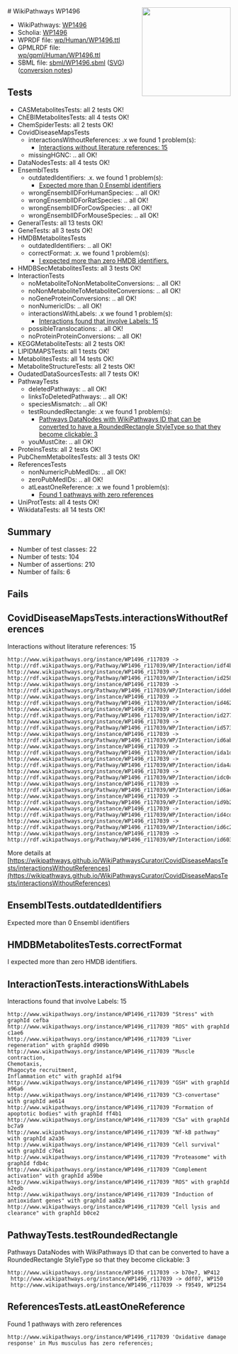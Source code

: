 <img style="float: right; width: 200px" src="../logo.png" />
# WikiPathways WP1496

* WikiPathways: [WP1496](https://identifiers.org/wikipathways:WP1496)
* Scholia: [WP1496](https://scholia.toolforge.org/wikipathways/WP1496)
* WPRDF file: [wp/Human/WP1496.ttl](../wp/Human/WP1496.ttl)
* GPMLRDF file: [wp/gpml/Human/WP1496.ttl](../wp/gpml/Human/WP1496.ttl)
* SBML file: [sbml/WP1496.sbml](../sbml/WP1496.sbml) ([SVG](../sbml/WP1496.svg)) ([conversion notes](../sbml/WP1496.txt))

## Tests
* CASMetabolitesTests: all 2 tests OK!
* ChEBIMetabolitesTests: all 4 tests OK!
* ChemSpiderTests: all 2 tests OK!
* CovidDiseaseMapsTests
    * interactionsWithoutReferences: .x we found 1 problem(s):
        * [Interactions without literature references: 15](#9701cce6)
    * missingHGNC: .. all OK!
* DataNodesTests: all 4 tests OK!
* EnsemblTests
    * outdatedIdentifiers: .x. we found 1 problem(s):
        * [Expected more than 0 Ensembl identifiers](#f44398b7)
    * wrongEnsemblIDForHumanSpecies: .. all OK!
    * wrongEnsemblIDForRatSpecies: .. all OK!
    * wrongEnsemblIDForCowSpecies: .. all OK!
    * wrongEnsemblIDForMouseSpecies: .. all OK!
* GeneralTests: all 13 tests OK!
* GeneTests: all 3 tests OK!
* HMDBMetabolitesTests
    * outdatedIdentifiers: .. all OK!
    * correctFormat: .x. we found 1 problem(s):
        * [I expected more than zero HMDB identifiers.](#ad154c1e)
* HMDBSecMetabolitesTests: all 3 tests OK!
* InteractionTests
    * noMetaboliteToNonMetaboliteConversions: .. all OK!
    * noNonMetaboliteToMetaboliteConversions: .. all OK!
    * noGeneProteinConversions: .. all OK!
    * nonNumericIDs: .. all OK!
    * interactionsWithLabels: .x we found 1 problem(s):
        * [Interactions found that involve Labels: 15](#fe97a8bd)
    * possibleTranslocations: .. all OK!
    * noProteinProteinConversions: .. all OK!
* KEGGMetaboliteTests: all 2 tests OK!
* LIPIDMAPSTests: all 1 tests OK!
* MetabolitesTests: all 14 tests OK!
* MetaboliteStructureTests: all 2 tests OK!
* OudatedDataSourcesTests: all 7 tests OK!
* PathwayTests
    * deletedPathways: .. all OK!
    * linksToDeletedPathways: .. all OK!
    * speciesMismatch: .. all OK!
    * testRoundedRectangle: .x we found 1 problem(s):
        * [Pathways DataNodes with WikiPathways ID that can be converted to have a RoundedRectangle StyleType so that they become clickable: 3](#9fbad3cd)
    * youMustCite: .. all OK!
* ProteinsTests: all 2 tests OK!
* PubChemMetabolitesTests: all 3 tests OK!
* ReferencesTests
    * nonNumericPubMedIDs: .. all OK!
    * zeroPubMedIDs: .. all OK!
    * atLeastOneReference: .x we found 1 problem(s):
        * [Found 1 pathways with zero references](#35eb778e)
* UniProtTests: all 4 tests OK!
* WikidataTests: all 14 tests OK!


## Summary

* Number of test classes: 22
* Number of tests: 104
* Number of assertions: 210
* Number of fails: 6

## Fails

<a name="9701cce6" />

## CovidDiseaseMapsTests.interactionsWithoutReferences

Interactions without literature references: 15
```
http://www.wikipathways.org/instance/WP1496_r117039 -> http://rdf.wikipathways.org/Pathway/WP1496_r117039/WP/Interaction/idf4be9d5
http://www.wikipathways.org/instance/WP1496_r117039 -> http://rdf.wikipathways.org/Pathway/WP1496_r117039/WP/Interaction/id258475bd
http://www.wikipathways.org/instance/WP1496_r117039 -> http://rdf.wikipathways.org/Pathway/WP1496_r117039/WP/Interaction/iddebebbd2
http://www.wikipathways.org/instance/WP1496_r117039 -> http://rdf.wikipathways.org/Pathway/WP1496_r117039/WP/Interaction/id46221594
http://www.wikipathways.org/instance/WP1496_r117039 -> http://rdf.wikipathways.org/Pathway/WP1496_r117039/WP/Interaction/id27797d7b
http://www.wikipathways.org/instance/WP1496_r117039 -> http://rdf.wikipathways.org/Pathway/WP1496_r117039/WP/Interaction/id57376a6
http://www.wikipathways.org/instance/WP1496_r117039 -> http://rdf.wikipathways.org/Pathway/WP1496_r117039/WP/Interaction/id6ab05892
http://www.wikipathways.org/instance/WP1496_r117039 -> http://rdf.wikipathways.org/Pathway/WP1496_r117039/WP/Interaction/ida1def59a
http://www.wikipathways.org/instance/WP1496_r117039 -> http://rdf.wikipathways.org/Pathway/WP1496_r117039/WP/Interaction/ida4afe027
http://www.wikipathways.org/instance/WP1496_r117039 -> http://rdf.wikipathways.org/Pathway/WP1496_r117039/WP/Interaction/idc0ca60b6
http://www.wikipathways.org/instance/WP1496_r117039 -> http://rdf.wikipathways.org/Pathway/WP1496_r117039/WP/Interaction/id6ac083a3
http://www.wikipathways.org/instance/WP1496_r117039 -> http://rdf.wikipathways.org/Pathway/WP1496_r117039/WP/Interaction/id9b21b7bc
http://www.wikipathways.org/instance/WP1496_r117039 -> http://rdf.wikipathways.org/Pathway/WP1496_r117039/WP/Interaction/id4cd265cd
http://www.wikipathways.org/instance/WP1496_r117039 -> http://rdf.wikipathways.org/Pathway/WP1496_r117039/WP/Interaction/id6c2d4c9c
http://www.wikipathways.org/instance/WP1496_r117039 -> http://rdf.wikipathways.org/Pathway/WP1496_r117039/WP/Interaction/id603a9a99
```

More details at [https://wikipathways.github.io/WikiPathwaysCurator/CovidDiseaseMapsTests/interactionsWithoutReferences](https://wikipathways.github.io/WikiPathwaysCurator/CovidDiseaseMapsTests/interactionsWithoutReferences)

<a name="f44398b7" />

## EnsemblTests.outdatedIdentifiers

Expected more than 0 Ensembl identifiers
<a name="ad154c1e" />

## HMDBMetabolitesTests.correctFormat

I expected more than zero HMDB identifiers.
<a name="fe97a8bd" />

## InteractionTests.interactionsWithLabels

Interactions found that involve Labels: 15
```
http://www.wikipathways.org/instance/WP1496_r117039 "Stress" with graphId cefba
http://www.wikipathways.org/instance/WP1496_r117039 "ROS" with graphId c1ae6
http://www.wikipathways.org/instance/WP1496_r117039 "Liver regeneration" with graphId d909b
http://www.wikipathways.org/instance/WP1496_r117039 "Muscle contraction,
Chemotaxis,
Phagocyte recruitment,
Inflammation etc" with graphId a1f94
http://www.wikipathways.org/instance/WP1496_r117039 "GSH" with graphId a96a6
http://www.wikipathways.org/instance/WP1496_r117039 "C3-convertase" with graphId ae614
http://www.wikipathways.org/instance/WP1496_r117039 "Formation of apoptotic bodies" with graphId ff4b1
http://www.wikipathways.org/instance/WP1496_r117039 "C5a" with graphId bc7a9
http://www.wikipathways.org/instance/WP1496_r117039 "Nf-kB pathway" with graphId a2a36
http://www.wikipathways.org/instance/WP1496_r117039 "Cell survival" with graphId c76e1
http://www.wikipathways.org/instance/WP1496_r117039 "Proteasome" with graphId fdb4c
http://www.wikipathways.org/instance/WP1496_r117039 "Complement activation" with graphId a59be
http://www.wikipathways.org/instance/WP1496_r117039 "ROS" with graphId a2edb
http://www.wikipathways.org/instance/WP1496_r117039 "Induction of antioxidant genes" with graphId aa82a
http://www.wikipathways.org/instance/WP1496_r117039 "Cell lysis and clearance" with graphId b0ce2
```

<a name="9fbad3cd" />

## PathwayTests.testRoundedRectangle

Pathways DataNodes with WikiPathways ID that can be converted to have a RoundedRectangle StyleType so that they become clickable: 3
```
http://www.wikipathways.org/instance/WP1496_r117039 -> b70e7, WP412
 http://www.wikipathways.org/instance/WP1496_r117039 -> ddf07, WP150
 http://www.wikipathways.org/instance/WP1496_r117039 -> f9549, WP1254
 ```

<a name="35eb778e" />

## ReferencesTests.atLeastOneReference

Found 1 pathways with zero references
```
http://www.wikipathways.org/instance/WP1496_r117039 'Oxidative damage response' in Mus musculus has zero references; 
```

